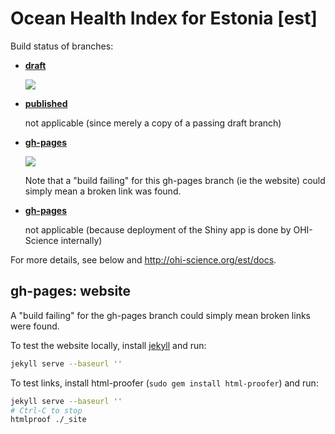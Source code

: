 # Ocean Health Index for Estonia [est]

Build status of branches:

- [**draft**](https://github.com/OHI-Science/est/tree/draft)

  [![](https://api.travis-ci.org/OHI-Science/est.svg?branch=draft)](https://travis-ci.org/OHI-Science/est/branches)

- [**published**](https://github.com/OHI-Science/est/tree/published)

  not applicable (since merely a copy of a passing draft branch)  

- [**gh-pages**](https://github.com/OHI-Science/est/tree/gh-pages)

  [![](https://api.travis-ci.org/OHI-Science/est.svg?branch=gh-pages)](https://travis-ci.org/OHI-Science/est/branches)
  
  Note that a "build failing" for this gh-pages branch (ie the website) could simply mean a broken link was found.

- [**gh-pages**](https://github.com/OHI-Science/est/tree/app)

  not applicable (because deployment of the Shiny app is done by OHI-Science internally)

For more details, see below and http://ohi-science.org/est/docs.

## gh-pages: website

A "build failing" for the gh-pages branch could simply mean broken links were found.

To test the website locally, install [jekyll](http://jekyllrb.com/docs/installation/) and run:

```bash
jekyll serve --baseurl ''
```

To test links, install html-proofer (`sudo gem install html-proofer`) and run:

```bash
jekyll serve --baseurl ''
# Ctrl-C to stop
htmlproof ./_site
```
